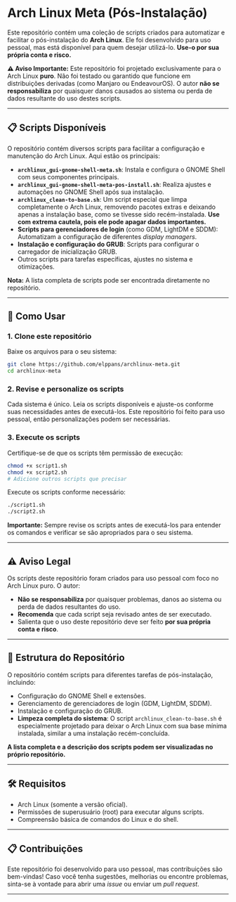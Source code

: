 # Arch Linux Meta (Pós-Instalação)

Este repositório contém uma coleção de scripts criados para automatizar e facilitar o pós-instalação do **Arch Linux**. Ele foi desenvolvido para uso pessoal, mas está disponível para quem desejar utilizá-lo. **Use-o por sua própria conta e risco.**

**⚠️ Aviso Importante:** Este repositório foi projetado exclusivamente para o Arch Linux **puro**. Não foi testado ou garantido que funcione em distribuições derivadas (como Manjaro ou EndeavourOS). O autor **não se responsabiliza** por quaisquer danos causados ao sistema ou perda de dados resultante do uso destes scripts.

---

## 📋 Scripts Disponíveis

O repositório contém diversos scripts para facilitar a configuração e manutenção do Arch Linux. Aqui estão os principais:

- **`archlinux_gui-gnome-shell-meta.sh`**: Instala e configura o GNOME Shell com seus componentes principais.
- **`archlinux_gui-gnome-shell-meta-pos-install.sh`**: Realiza ajustes e automações no GNOME Shell após sua instalação.
- **`archlinux_clean-to-base.sh`**: Um script especial que limpa completamente o Arch Linux, removendo pacotes extras e deixando apenas a instalação base, como se tivesse sido recém-instalada. **Use com extrema cautela, pois ele pode apagar dados importantes.**
- **Scripts para gerenciadores de login** (como GDM, LightDM e SDDM): Automatizam a configuração de diferentes *display managers*.
- **Instalação e configuração do GRUB**: Scripts para configurar o carregador de inicialização GRUB.
- Outros scripts para tarefas específicas, ajustes no sistema e otimizações.

**Nota:** A lista completa de scripts pode ser encontrada diretamente no repositório.

---

## 🚀 Como Usar

### 1. Clone este repositório
Baixe os arquivos para o seu sistema:
```bash
git clone https://github.com/elppans/archlinux-meta.git
cd archlinux-meta
```

### 2. Revise e personalize os scripts
Cada sistema é único. Leia os scripts disponíveis e ajuste-os conforme suas necessidades antes de executá-los. Este repositório foi feito para uso pessoal, então personalizações podem ser necessárias.

### 3. Execute os scripts
Certifique-se de que os scripts têm permissão de execução:
```bash
chmod +x script1.sh
chmod +x script2.sh
# Adicione outros scripts que precisar
```

Execute os scripts conforme necessário:
```bash
./script1.sh
./script2.sh
```

**Importante:** Sempre revise os scripts antes de executá-los para entender os comandos e verificar se são apropriados para o seu sistema.

---

## ⚠️ Aviso Legal

Os scripts deste repositório foram criados para uso pessoal com foco no Arch Linux puro. O autor:
- **Não se responsabiliza** por quaisquer problemas, danos ao sistema ou perda de dados resultantes do uso.
- **Recomenda** que cada script seja revisado antes de ser executado.
- Salienta que o uso deste repositório deve ser feito **por sua própria conta e risco**.

---

## 📂 Estrutura do Repositório

O repositório contém scripts para diferentes tarefas de pós-instalação, incluindo:

- Configuração do GNOME Shell e extensões.
- Gerenciamento de gerenciadores de login (GDM, LightDM, SDDM).
- Instalação e configuração do GRUB.
- **Limpeza completa do sistema**: O script `archlinux_clean-to-base.sh` é especialmente projetado para deixar o Arch Linux com sua base mínima instalada, similar a uma instalação recém-concluída.

**A lista completa e a descrição dos scripts podem ser visualizadas no próprio repositório.**

---

## 🛠️ Requisitos

- Arch Linux (somente a versão oficial).
- Permissões de superusuário (root) para executar alguns scripts.
- Compreensão básica de comandos do Linux e do shell.

---

## 📋 Contribuições

Este repositório foi desenvolvido para uso pessoal, mas contribuições são bem-vindas! Caso você tenha sugestões, melhorias ou encontre problemas, sinta-se à vontade para abrir uma *issue* ou enviar um *pull request*.

---

